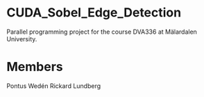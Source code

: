 # CUDA_Sobel_Edge_Detection

Parallel programming project for the course DVA336 at Mälardalen University.

# Members
Pontus Wedén
Rickard Lundberg
